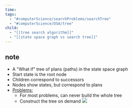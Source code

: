 ```yaml
---
time: 
tags:
  - "#computerScience/searchProblems/searchTree"
  - "#computerScience/DSA/tree"
child:
  - "[[tree search algorithm]]"
  - "[[state space graph vs search tree]]"
---
```

## note
- A "What if" tree of plans (paths) in the state space graph
- Start state is the root node
- Children correspond to successors
- Nodes show states, but correspond to plans
- <u>Problems:</u>
	- For most problems, can never build the whole tree
	- Construct the tree on demand
![](https://i.imgur.com/zJqTNEy.png)

